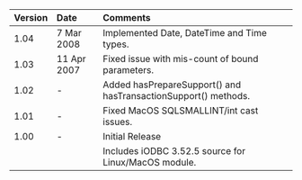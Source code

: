 | **Version** | **Date** | **Comments** |
|:------------|:---------|:-------------|
| 1.04 | 7 Mar 2008 | Implemented Date, DateTime and Time types. |
| 1.03 | 11 Apr 2007 | Fixed issue with mis-count of bound parameters. |
| 1.02 | - | Added hasPrepareSupport() and hasTransactionSupport() methods. |
| 1.01 | - | Fixed MacOS SQLSMALLINT/int cast issues. |
| 1.00 | - | Initial Release |
|  |  | Includes iODBC 3.52.5 source for Linux/MacOS module. |